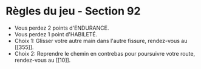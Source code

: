 # Règles du jeu - Section 92

- Vous perdez 2 points d'ENDURANCE.
- Vous perdez 1 point d'HABILETÉ.
- Choix 1: Glisser votre autre main dans l'autre fissure, rendez-vous au [[355]].
- Choix 2: Reprendre le chemin en contrebas pour poursuivre votre route, rendez-vous au [[10]].